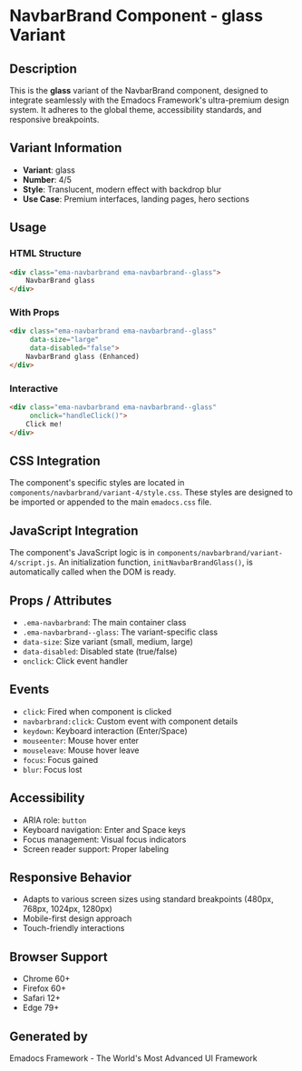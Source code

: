 # NavbarBrand Component - glass Variant

## Description
This is the **glass** variant of the NavbarBrand component, designed to integrate seamlessly with the Emadocs Framework's ultra-premium design system. It adheres to the global theme, accessibility standards, and responsive breakpoints.

## Variant Information
- **Variant**: glass
- **Number**: 4/5
- **Style**: Translucent, modern effect with backdrop blur
- **Use Case**: Premium interfaces, landing pages, hero sections

## Usage

### HTML Structure
```html
<div class="ema-navbarbrand ema-navbarbrand--glass">
    NavbarBrand glass
</div>
```

### With Props
```html
<div class="ema-navbarbrand ema-navbarbrand--glass" 
     data-size="large" 
     data-disabled="false">
    NavbarBrand glass (Enhanced)
</div>
```

### Interactive
```html
<div class="ema-navbarbrand ema-navbarbrand--glass" 
     onclick="handleClick()">
    Click me!
</div>
```

## CSS Integration
The component's specific styles are located in `components/navbarbrand/variant-4/style.css`. These styles are designed to be imported or appended to the main `emadocs.css` file.

## JavaScript Integration
The component's JavaScript logic is in `components/navbarbrand/variant-4/script.js`. An initialization function, `initNavbarBrandGlass()`, is automatically called when the DOM is ready.

## Props / Attributes
- `.ema-navbarbrand`: The main container class
- `.ema-navbarbrand--glass`: The variant-specific class
- `data-size`: Size variant (small, medium, large)
- `data-disabled`: Disabled state (true/false)
- `onclick`: Click event handler

## Events
- `click`: Fired when component is clicked
- `navbarbrand:click`: Custom event with component details
- `keydown`: Keyboard interaction (Enter/Space)
- `mouseenter`: Mouse hover enter
- `mouseleave`: Mouse hover leave
- `focus`: Focus gained
- `blur`: Focus lost

## Accessibility
- ARIA role: `button`
- Keyboard navigation: Enter and Space keys
- Focus management: Visual focus indicators
- Screen reader support: Proper labeling

## Responsive Behavior
- Adapts to various screen sizes using standard breakpoints (480px, 768px, 1024px, 1280px)
- Mobile-first design approach
- Touch-friendly interactions

## Browser Support
- Chrome 60+
- Firefox 60+
- Safari 12+
- Edge 79+

## Generated by
Emadocs Framework - The World's Most Advanced UI Framework
